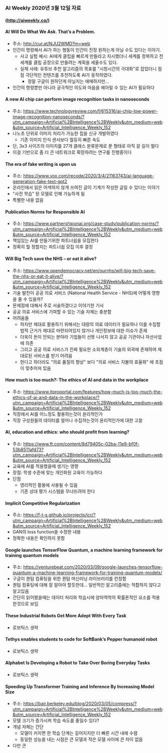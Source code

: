 ### AI Weekly 2020년 3월 12일 자료
#### (http://aiweekly.co/)

#### AI Will Do What We Ask. That’s a Problem.
- 주소: http://cur.at/NJU2WMD?m=web
- 인간이 명령해서 AI가 하는 행동이 인간이 진정 원하는게 아닐 수도 있다는 이야기.
  - 사고 실험 예시: AI에게 클립을 빠르게 만들라고 지시했더니 세계를 정복하고 전세계를 클립 공장으로 만들려는 계획을 세울수도 있다.
  - 실제 사례: 유튜브 추천 알고리즘의 목표를 "시청시간의 극대화"로 잡았더니 점점 극단적인 컨텐츠를 추천하도록 AI가 동작하였다.
    - 정말 구글이 원하던게 아닐지는 애매하지만...
- 인간의 명령뿐만 아니라 궁극적인 의도와 마음을 헤아릴 수 있는 AI가 필요하다


#### A new AI chip can perform image recognition tasks in nanoseconds
- 주소: https://www.technologyreview.com/f/615316/ai-chip-low-power-image-recognition-nanoseconds/?utm_campaign=Artificial%2BIntelligence%2BWeekly&utm_medium=web&utm_source=Artificial_Intelligence_Weekly_152
- 나노초 단위로 이미지 처리가 가능한 칩을 신규 개발하였다
  - 기존 이미지 인식 센서보다 월등히 빠른 속도
- 단, 3x3 사이즈의 이미지를 27개 클래스 분류문제로 푼 형태로 아직 갈 길이 멀다
- 이걸 기반으로 좀 더 큰 네트워크로 확장하려는 연구를 진행중이다


#### The era of fake writing is upon us
- 주소: https://www.vox.com/recode/2020/3/4/21163743/ai-language-generation-fake-text-gpt2
- 온라인에서 읽은 어색하지 않개 쓰여진 글이 기계가 작성한 글일 수 있다는 이야기
- "사전 학습" 된 모델로 인해 가능하게 됨
- 특별한 내용 없음


#### Publication Norms for Responsible AI
- 주소: https://www.partnershiponai.org/case-study/publication-norms/?utm_campaign=Artificial%2BIntelligence%2BWeekly&utm_medium=web&utm_source=Artificial_Intelligence_Weekly_152
- 책임있는 AI를 만들기위한 파트너쉽을 모집한다
- 정확히 뭘 정할지는 파트너쉽 모집 이후 결정


#### Will Big Tech save the NHS – or eat it alive?
- 주소: https://www.opendemocracy.net/en/ournhs/will-big-tech-save-the-nhs-or-eat-it-alive/?utm_campaign=Artificial%2BIntelligence%2BWeekly&utm_medium=web&utm_source=Artificial_Intelligence_Weekly_152
- 기술 발전이 공공 의료 서비스 (National Health Service - NHS)에 어떻게 영향을 줄 수 있을까?
- 문제점에 대해서 주로 서술하겠다고 이야기한 기사
- 공공 의료 서비스에 기여할 수 있는 기술 자체는 충분함
- 어려움들
  - 하지만 제대로 활용하기 위해서는 대량의 의료 데이터가 필요하나 이를 수집할 법적 근거가 제대로 마련되어있지 않거나 개인정보에 대한 이슈가 존재
  - 더욱이 돈이 안되는 분야라 기업들이 선뜻 나서지 않고 공공 기관이나 자선사업에 의존
  - 그리고 공공 의료 서비스가 진짜 필요한 소외계층이 기술의 외곽에 존재하여 제대로된 서비스를 받기 어려움
  - 한다고 하더라도 "의료 품질의 향상" 보다 "의료 서비스 지불의 효율화" 에 초점이 맞추어져 있음


#### How much is too much?: The ethics of AI and data in the workplace
- 주소: https://www.itproportal.com/features/how-much-is-too-much-the-ethics-of-ai-and-data-in-the-workplace/?utm_campaign=Artificial%2BIntelligence%2BWeekly&utm_medium=web&utm_source=Artificial_Intelligence_Weekly_152
- 직장에서 AI를 어느정도 활용하는것이 윤리적인가
- 직장 구성원들의 데이터를 얼마나 수집하는것이 윤리적인가에 대한 고찰


#### AI, education and ethics: who should profit from learning?
- 주소: https://www.ft.com/content/8d79405c-02ba-11e9-bf0f-53b8511afd73?utm_campaign=Artificial%2BIntelligence%2BWeekly&utm_medium=web&utm_source=Artificial_Intelligence_Weekly_152
- 교육에 AI를 적용했을때 생기는 영향
- 장점: 학생 수준에 맞는 개인화된 교육이 가능하다
- 단점
  - 영리적인 활용에 사용될 수 있음
  - 기존 상대 평가 시스템을 무너뜨려야 한다
  
  
#### Implicit Competitive Regularization
- 주소: https://f-t-s.github.io/projects/icr/?utm_campaign=Artificial%2BIntelligence%2BWeekly&utm_medium=web&utm_source=Artificial_Intelligence_Weekly_152
- GAN의 loss function을 수정한 내용
- 정확한 내용은 확인하지 못함


#### Google launches TensorFlow Quantum, a machine learning framework for training quantum models
- 주소: https://venturebeat.com/2020/03/09/google-launches-tensorflow-quantum-a-machine-learning-framework-for-training-quantum-models/
- 구글이 퀀텀 컴퓨팅을 위한 퀀텀 머신러닝 라이브러리를 런칭함
- 퀀텀 컴퓨팅에 대해 잘 알아야 할듯한데... 일반적인 알고리즘에는 적합하지 않다고 알고있음
- 간단히 읽어봤을때는 데이터 처리와 학습시에 양자역학의 확률론적인 요소를 적용한것으로 보임


#### These Industrial Robots Get More Adept With Every Task
- 로보틱스 생략

#### Tethys enables students to code for SoftBank’s Pepper humanoid robot
- 로보틱스 생략

#### Alphabet Is Developing a Robot to Take Over Boring Everyday Tasks
- 로보틱스 생략


#### Speeding Up Transformer Training and Inference By Increasing Model Size
- 주소: https://bair.berkeley.edu/blog/2020/03/05/compress/?utm_campaign=Artificial%2BIntelligence%2BWeekly&utm_medium=web&utm_source=Artificial_Intelligence_Weekly_152
- 모델 크기가 증가시켜 학습 속도를 줄일수 있다?
- 개념 자체는 간단
  - 모델이 커지면 한 학습 단계는 길어지지만 더 빠른 시간 내에 수렴
  - 동일한 성능을 내는 시점은 큰 모델과 작은 모델 사이에 큰 차이 없음
- 다만 큰 






